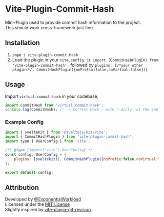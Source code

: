 # Vite-Plugin-Commit-Hash

Mini-Plugin used to provide commit hash information to the project.<br/>
This should work cross-framework just fine.

## Installation

1. `pnpm i vite-plugin-commit-hash`
2. Load the plugin in your `vite.config.js`: `import {CommitHashPlugin} from 'vite-plugin-commit-hash';` followed by `plugins: [/*your other plugins*/, CommitHashPlugin({noPrefix:false,noVirtual:false})]`

## Usage
Import `virtual:commit-hash` in your codebase;
```js
import CommitHash from 'virtual:commit-hash';
console.log(CommitHash); // -> Current Hash - with '-dirty' at the end if there's uncommitted work.
```

### Example Config

```js
import { sveltekit } from '@sveltejs/kit/vite';
import { CommitHashPlugin } from 'vite-plugin-commit-hash';
import type { UserConfig } from 'vite';

/** @type {import('vite').UserConfig} */
const config: UserConfig = {
	plugins: [sveltekit(), CommitHashPlugin({noPrefix:false,noVirtual:false})]
};

export default config;
```

## Attribution
Developed by [@ExponentialWorkload](https://github.com/Exponential-Workload)<br/>
Licensed under the [MIT License](./LICENSE)<br/>
Slightly inspired by [vite-plugin-git-revision](https://github.com/qduld/vite-plugin-git-revision)

